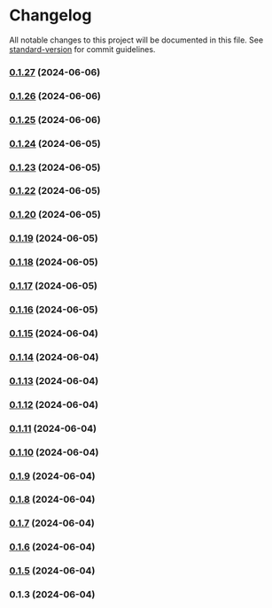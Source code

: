 # Changelog

All notable changes to this project will be documented in this file. See [standard-version](https://github.com/conventional-changelog/standard-version) for commit guidelines.

### [0.1.27](https://github.com/abraham-ukachi/ab-nextjs-animations/compare/v0.1.26...v0.1.27) (2024-06-06)

### [0.1.26](https://github.com/abraham-ukachi/ab-nextjs-animations/compare/v0.1.25...v0.1.26) (2024-06-06)

### [0.1.25](https://github.com/abraham-ukachi/ab-nextjs-animations/compare/v0.1.24...v0.1.25) (2024-06-06)

### [0.1.24](https://github.com/abraham-ukachi/ab-nextjs-animations/compare/v0.1.23...v0.1.24) (2024-06-05)

### [0.1.23](https://github.com/abraham-ukachi/ab-nextjs-animations/compare/v0.1.22...v0.1.23) (2024-06-05)

### [0.1.22](https://github.com/abraham-ukachi/ab-nextjs-animations/compare/v0.1.21...v0.1.22) (2024-06-05)

### [0.1.20](https://github.com/abraham-ukachi/ab-nextjs-animations/compare/v0.1.19...v0.1.20) (2024-06-05)

### [0.1.19](https://github.com/abraham-ukachi/ab-nextjs-animations/compare/v0.1.18...v0.1.19) (2024-06-05)

### [0.1.18](https://github.com/abraham-ukachi/ab-nextjs-animations/compare/v0.1.17...v0.1.18) (2024-06-05)

### [0.1.17](https://github.com/abraham-ukachi/ab-nextjs-animations/compare/v0.1.16...v0.1.17) (2024-06-05)

### [0.1.16](https://github.com/abraham-ukachi/ab-nextjs-animations/compare/v0.1.15...v0.1.16) (2024-06-05)

### [0.1.15](https://github.com/abraham-ukachi/ab-nextjs-animations/compare/v0.1.14...v0.1.15) (2024-06-04)

### [0.1.14](https://github.com/abraham-ukachi/ab-nextjs-animations/compare/v0.1.13...v0.1.14) (2024-06-04)

### [0.1.13](https://github.com/abraham-ukachi/ab-nextjs-animations/compare/v0.1.12...v0.1.13) (2024-06-04)

### [0.1.12](https://github.com/abraham-ukachi/ab-nextjs-animations/compare/v0.1.11...v0.1.12) (2024-06-04)

### [0.1.11](https://github.com/abraham-ukachi/ab-nextjs-animations/compare/v0.1.10...v0.1.11) (2024-06-04)

### [0.1.10](https://github.com/abraham-ukachi/ab-nextjs-animations/compare/v0.1.9...v0.1.10) (2024-06-04)

### [0.1.9](https://github.com/abraham-ukachi/ab-nextjs-animations/compare/v0.1.8...v0.1.9) (2024-06-04)

### [0.1.8](https://github.com/abraham-ukachi/ab-nextjs-animations/compare/v0.1.7...v0.1.8) (2024-06-04)

### [0.1.7](https://github.com/abraham-ukachi/ab-nextjs-animations/compare/v0.1.6...v0.1.7) (2024-06-04)

### [0.1.6](https://github.com/abraham-ukachi/ab-nextjs-animations/compare/v0.1.5...v0.1.6) (2024-06-04)

### [0.1.5](https://github.com/abraham-ukachi/ab-nextjs-animations/compare/v0.1.4...v0.1.5) (2024-06-04)

### 0.1.3 (2024-06-04)
